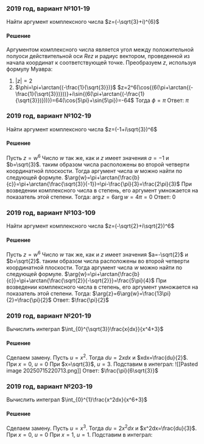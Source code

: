 ### 2019 год, вариант №101-19
Найти аргумент комплексного числа $z=(-\sqrt{3}+i)^{6}$
#### Решение
Аргументом комплексного числа является угол между положительной полуоси действительной оси $Rez$ и радиус вектором, проведенной из начала координат к соответствующей точке.
Преобразуем $z$, используя формулу Муавра:
1. $|z|=2$
2. $\phi=\pi+\arctan{(-\frac{1}{\sqrt{3}})}$ 
$z=2^6(\cos{(6(\pi+\arctan{(-\frac{1}{\sqrt{3}})}))}+i\sin{(6(\pi+\arctan{(-\frac{1}{\sqrt{3}})}))})=64(\cos{5\pi}+\sin{5\pi})=-64$
Тогда $\phi=\pi$
Ответ: $\pi$ 

### 2019 год, вариант №102-19
Найти аргумент комплексного числа $z=(-1+i\sqrt{3})^6$ 
#### Решение
Пусть $z=w^6$ Число $w$ так же, как и $z$ имеет значения $a=-1$ и $b=\sqrt{3}$. таким образом числа расположены во второй четверти координатной плоскости. Тогда аргумент числа $w$ можно найти по следующей формуле.
$\arg{w}=\pi+\arctan{\frac{b}{c}}=\pi+\arctan{\frac{\sqrt{3}}{-1}}=\pi-\frac{\pi}{3}=\frac{2\pi}{3}$
При возведении комплексного числа в степень, его аргумент умножается на показатель этой степени. Тогда:
$\arg{z}=6\arg{w}=4\pi=0$
Ответ: $0$

### 2019 год, вариант №103-109
Найти аргумент комплексного числа $z=(-\sqrt{2}+i\sqrt{2})^6$
#### Решение
Пусть $z=w^6$ Число $w$ так же, как и $z$ имеет значения $a=-\sqrt{2}$ и $b=\sqrt{2}$. таким образом числа расположены во второй четверти координатной плоскости. Тогда аргумент числа $w$ можно найти по следующей формуле.
$\arg{w}=\pi+\arctan{\frac{b}{c}}=\pi+\arctan{\frac{\sqrt{2}}{-\sqrt{2}}}=\frac{5\pi}{4}$ 
При возведении комплексного числа в степень, его аргумент умножается на показатель этой степени. Тогда:
$\arg{z}=6\arg{w}=\frac{13\pi}{2}=\frac{\pi}{2}$ 
Ответ: $\frac{\pi}{2}$

### 2019 год, вариант №201-19
Вычислить интеграл $\int_{0}^{\sqrt{3}}\frac{x{dx}}{x^4+3}$
#### Решение
Сделаем замену. Пусть $u=x^2$. Тогда $du=2xdx$ и $xdx=\frac{du}{2}$.
При $x=0$, $u=0$
При $x=\sqrt{3}$, $u=3$.
Подставим в интеграл:
![[Pasted image 20250715220713.png]]
Ответ: $\frac{\pi}{6\sqrt{3}}$ 

### 2019 год, вариант №203-19
Вычислить интеграл $\int_{0}^{1}\frac{x^2dx}{x^6+3}$ 
#### Решение
Сделаем замену. Пусть $u=x^3$. Тогда $du=2x^2dx$ и $x^2dx=\frac{du}{3}$.
При $x=0$, $u=0$
При $x=1$, $u=1$.
Подставим в интеграл:

